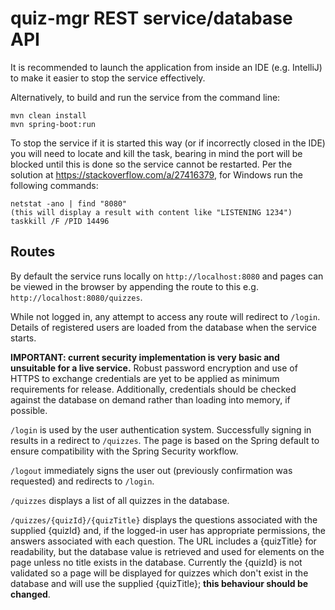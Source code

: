 # quiz-mgr REST service/database API

It is recommended to launch the application from inside an IDE (e.g. IntelliJ) to make it easier to stop the service effectively.

Alternatively, to build and run the service from the command line:

```
mvn clean install
mvn spring-boot:run
```

To stop the service if it is started this way (or if incorrectly closed in the IDE) you will need to locate and kill the task, bearing in mind the port will be blocked until this is done so the service cannot be restarted. Per the solution at https://stackoverflow.com/a/27416379, for Windows run the following commands:

```
netstat -ano | find "8080"
(this will display a result with content like "LISTENING 1234")
taskkill /F /PID 14496
```

## Routes

By default the service runs locally on `http://localhost:8080` and pages can be viewed in the browser by appending the route to this e.g. `http://localhost:8080/quizzes`.

While not logged in, any attempt to access any route will redirect to `/login`. Details of registered users are loaded from the database when the service starts.

**IMPORTANT: current security implementation is very basic and unsuitable for a live service.** Robust password encryption and use of HTTPS to exchange credentials are yet to be applied as minimum requirements for release. Additionally, credentials should be checked against the database on demand rather than loading into memory, if possible.

`/login` is used by the user authentication system. Successfully signing in results in a redirect to `/quizzes`. The page is based on the Spring default to ensure compatibility with the Spring Security workflow.

`/logout` immediately signs the user out (previously confirmation was requested) and redirects to `/login`.

`/quizzes` displays a list of all quizzes in the database.

`/quizzes/{quizId}/{quizTitle}` displays the questions associated with the supplied {quizId} and, if the logged-in user has appropriate permissions, the answers associated with each question. The URL includes a {quizTitle} for readability, but the database value is retrieved and used for elements on the page unless no title exists in the database. Currently the {quizId} is not validated so a page will be displayed for quizzes which don't exist in the database and will use the supplied {quizTitle}; **this behaviour should be changed**.
